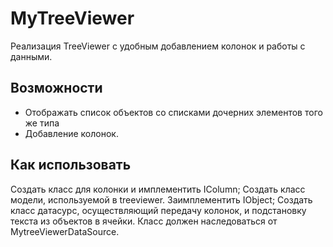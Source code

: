 # MyTreeViewer

Реализация TreeViewer с удобным добавлением колонок и работы с данными.

## Возможности

* Отображать список объектов со списками дочерних элементов того же типа
* Добавление колонок.

## Как использовать

Создать класс для колонки и имплементить IColumn;
Создать класс модели, используемой в treeviewer. Заимплементить IObject;
Создать класс датасурс, осуществляющий передачу колонок, и подстановку
текста из объектов в ячейки. Класс должен наследоваться от MytreeViewerDataSource.
